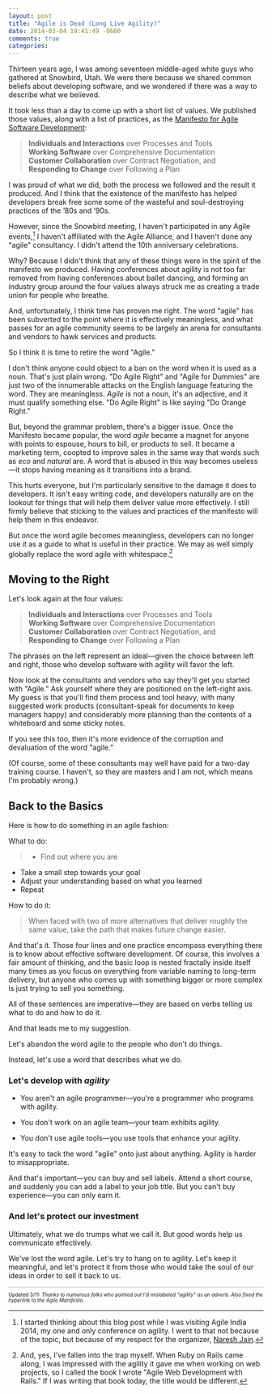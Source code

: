 ```yaml
---
layout: post
title: "Agile is Dead (Long Live Agility)"
date: 2014-03-04 19:41:49 -0600
comments: true
categories: 
---
```


Thirteen years ago, I was among seventeen middle-aged white guys who
gathered at Snowbird, Utah. We were there because we shared common beliefs about
developing software, and we wondered if there was a way to describe what
we believed.

It took less than a day to come up with a short list of values. We
published those values, along with a list of practices, as the
[Manifesto for Agile Software Development](http://agilemanifesto.org/‎):

> **Individuals and Interactions** over Processes and Tools  
> **Working Software** over Comprehensive Documentation  
> **Customer Collaboration** over Contract Negotiation, and  
> **Responding to Change** over Following a Plan

I was proud of what we did, both the process we followed and the
result it produced. And I think that the existence of the  manifesto has helped
developers break free some some of the wasteful and soul-destroying
practices of the ’80s and ’90s.

However, since the Snowbird meeting, I haven't participated in any
Agile events,[^1] I haven't affiliated with the Agile Alliance,
and I haven't done any "agile" consultancy. I didn't attend the 10th
anniversary celebrations.

Why? Because I didn't think that any of these things were in the
spirit of the manifesto we produced. Having conferences about agility
is not too far removed from having conferences about ballet dancing,
and forming an industry group around the four values always struck me
as creating a trade union for people who breathe.

And, unfortunately, I think time has proven me right. The word "agile"
has been subverted to the point where it is effectively meaningless,
and what passes for an agile community seems to be largely an arena
for consultants and vendors to hawk services and products.

So I think it is time to retire the word "Agile."

I don't think anyone could object to a ban on the word when it is used
as a noun. That's just plain wrong. "Do Agile Right" and "Agile for
Dummies" are just two of the innumerable attacks on the English
language featuring the word. They are meaningless. <em>Agile</em> is
not a noun, it's an adjective, and it must qualify something else. "Do
Agile Right" is like saying "Do Orange Right."

But, beyond the grammar problem, there's a bigger issue. Once the
Manifesto became popular, the word _agile_ became a magnet for anyone
with points to espouse, hours to bill, or products to sell. It
became a marketing term, coopted to improve sales in
the same way that words such as _eco_ and _natural_ are. A word that
is abused in this way becomes useless—it stops having meaning as it
transitions into a brand.

This hurts everyone, but I'm particularly sensitive to the damage it
does to developers. It isn't easy writing code, and developers
naturally are on the lookout for things that will help them deliver
value more effectively. I still firmly believe that sticking to the values
and practices of the manifesto will help them in this endeavor.

But once the word agile becomes meaningless, developers can no longer
use it as a guide to what is useful in their practice. We may as well
simply globally replace the word agile with whitespace.[^2]

## Moving to the Right

Let's look again at the four values:

> **Individuals and Interactions** over Processes and Tools  
> **Working Software** over Comprehensive Documentation  
> **Customer Collaboration** over Contract Negotiation, and  
> **Responding to Change** over Following a Plan


The phrases on the left represent an ideal—given the choice between
left and right, those who develop software with agility will favor the
left.

Now look at the consultants and vendors who say they'll get you
started with "Agile." Ask yourself where they are positioned on the
left-right axis. My guess is that you'll find them process and tool
heavy, with many suggested work products (consultant-speak for
documents to keep managers happy) and considerably more planning than
the contents of a whiteboard and some sticky notes.

If you see this too, then it's more evidence of the corruption and
devaluation of the word "agile."

(Of course, some of these consultants may well have paid for a two-day
training course. I haven't, so they are masters and I am not, which
means I'm probably wrong.)

## Back to the Basics

Here is how to do something in an agile fashion:

What to do:

> * Find out where you are
* Take a small step towards your goal
* Adjust your understanding based on what you learned
* Repeat

How to do it:

> When faced with two of more alternatives that deliver roughly the
> same value, take the path that makes future change easier.

And that's it. Those four lines and one practice encompass everything
there is to know about effective software development. Of course, this
involves a fair amount of thinking, and the basic loop is nested
fractally inside itself many times as you focus on everything from
variable naming to long-term delivery, but anyone who comes up with
something bigger or more complex is just trying to sell you something.


All of these sentences are imperative—they are based on verbs telling
us what to do and how to do it.

And that leads me to my suggestion.

Let's abandon the word agile to the people who don't do things.

Instead, let's use a word that describes what we do.

### Let's develop with _agility_

* You aren't an agile programmer—you're a programmer who programs with agility.

* You don't work on an agile team—your team exhibits agility.

* You don't use agile tools—you use tools that enhance your agility.

It's easy to tack the word "agile" onto just about anything. Agility
is harder to misappropriate.

And that's important—you can buy and sell labels. Attend a short
course, and suddenly you can add a label to your job title. But you
can't buy experience—you can only earn it.


### And let's protect our investment

Ultimately, what we do trumps what we call it. But good words help us
communicate effectively.

We've lost the word agile. Let's try to hang on to agility. Let's keep
it meaningful, and let's protect it from those who would take the soul
of our ideas in order to sell it back to us.




<section style="margin-top: 2em 0em; border-top: 1px solid silver; font-size: 70%">

Updated 3/11: _Thanks to numerous folks who pointed out I'd mislabeled
"agility" as an adverb. Also fixed the hyperlink to the Agile Manifesto._
</section>


[^1]: I started thinking about this blog post while I was visiting Agile India 2014, my one and only conference on agility. I went to that not because of the topic, but because of my respect for the organizer, [Naresh Jain](http://nareshjain.com/).

[^2]: And, yes, I've fallen into the trap myself. When Ruby on Rails came along, I was impressed with the agility it gave me when working on web projects, so I called the book I wrote "Agile Web Development with Rails." If I was writing that book today, the title would be different.

